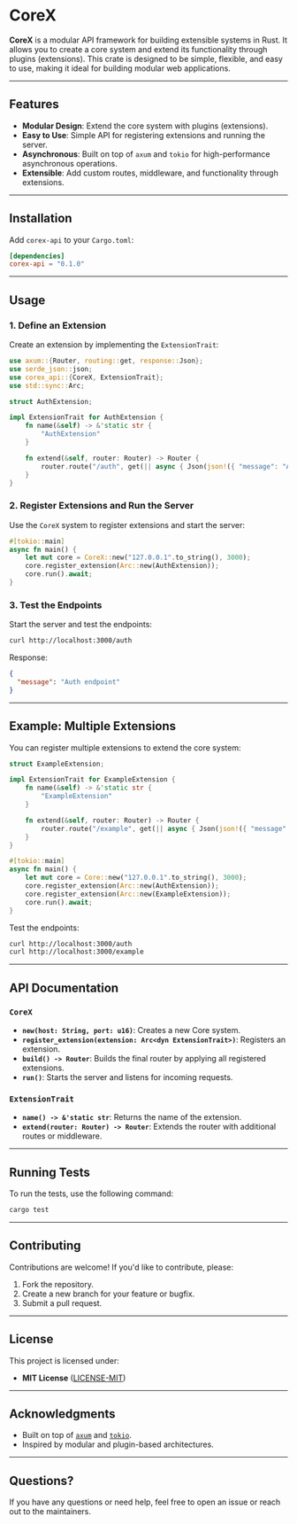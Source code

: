 # CoreX

**CoreX** is a modular API framework for building extensible systems in Rust. It allows you to create a core system and extend its functionality through plugins (extensions). This crate is designed to be simple, flexible, and easy to use, making it ideal for building modular web applications.

---

## Features

- **Modular Design**: Extend the core system with plugins (extensions).
- **Easy to Use**: Simple API for registering extensions and running the server.
- **Asynchronous**: Built on top of `axum` and `tokio` for high-performance asynchronous operations.
- **Extensible**: Add custom routes, middleware, and functionality through extensions.

---

## Installation

Add `corex-api` to your `Cargo.toml`:

```toml
[dependencies]
corex-api = "0.1.0"
```

---

## Usage

### 1. Define an Extension

Create an extension by implementing the `ExtensionTrait`:

```rust
use axum::{Router, routing::get, response::Json};
use serde_json::json;
use corex_api::{CoreX, ExtensionTrait};
use std::sync::Arc;

struct AuthExtension;

impl ExtensionTrait for AuthExtension {
    fn name(&self) -> &'static str {
        "AuthExtension"
    }

    fn extend(&self, router: Router) -> Router {
        router.route("/auth", get(|| async { Json(json!({ "message": "Auth endpoint" })) }))
    }
}
```

### 2. Register Extensions and Run the Server

Use the `CoreX` system to register extensions and start the server:

```rust
#[tokio::main]
async fn main() {
    let mut core = CoreX::new("127.0.0.1".to_string(), 3000);
    core.register_extension(Arc::new(AuthExtension));
    core.run().await;
}
```

### 3. Test the Endpoints

Start the server and test the endpoints:

```bash
curl http://localhost:3000/auth
```

Response:

```json
{
  "message": "Auth endpoint"
}
```

---

## Example: Multiple Extensions

You can register multiple extensions to extend the core system:

```rust
struct ExampleExtension;

impl ExtensionTrait for ExampleExtension {
    fn name(&self) -> &'static str {
        "ExampleExtension"
    }

    fn extend(&self, router: Router) -> Router {
        router.route("/example", get(|| async { Json(json!({ "message": "Example endpoint" })) }))
    }
}

#[tokio::main]
async fn main() {
    let mut core = Core::new("127.0.0.1".to_string(), 3000);
    core.register_extension(Arc::new(AuthExtension));
    core.register_extension(Arc::new(ExampleExtension));
    core.run().await;
}
```

Test the endpoints:

```bash
curl http://localhost:3000/auth
curl http://localhost:3000/example
```

---

## API Documentation

### `CoreX`

- **`new(host: String, port: u16)`**: Creates a new Core system.
- **`register_extension(extension: Arc<dyn ExtensionTrait>)`**: Registers an extension.
- **`build() -> Router`**: Builds the final router by applying all registered extensions.
- **`run()`**: Starts the server and listens for incoming requests.

### `ExtensionTrait`

- **`name() -> &'static str`**: Returns the name of the extension.
- **`extend(router: Router) -> Router`**: Extends the router with additional routes or middleware.

---

## Running Tests

To run the tests, use the following command:

```bash
cargo test
```

---

## Contributing

Contributions are welcome! If you'd like to contribute, please:

1. Fork the repository.
2. Create a new branch for your feature or bugfix.
3. Submit a pull request.

---

## License

This project is licensed under:

- **MIT License** ([LICENSE-MIT](LICENSE-MIT))

---

## Acknowledgments

- Built on top of [`axum`](https://github.com/tokio-rs/axum) and [`tokio`](https://github.com/tokio-rs/tokio).
- Inspired by modular and plugin-based architectures.

---

## Questions?

If you have any questions or need help, feel free to open an issue or reach out to the maintainers.

